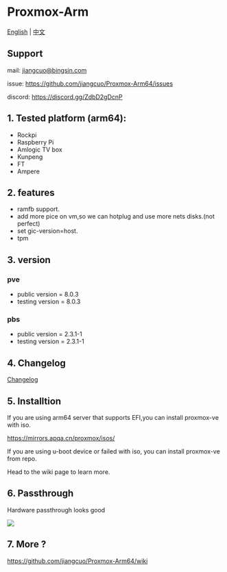 # Proxmox-Arm

[English](README.md) | [中文](README-zh.md)

## Support 

mail: jiangcuo@bingsin.com

issue: https://github.com/jiangcuo/Proxmox-Arm64/issues

discord: https://discord.gg/ZdbD2gDcnP


## 1. Tested platform (arm64):
- Rockpi
- Raspberry Pi
- Amlogic TV box
- Kunpeng
- FT
- Ampere 

## 2. features

- ramfb support.
- add more pice on vm,so we can hotplug and use more nets disks.(not perfect)
- set gic-version=host.
- tpm

## 3. version

### pve
- public version = 8.0.3
- testing version = 8.0.3

### pbs
- public version = 2.3.1-1
- testing version = 2.3.1-1

## 4. Changelog

[Changelog](changlog.md)

## 5. Installtion

If you are using arm64 server that supports EFI,you can install proxmox-ve with iso.

https://mirrors.apqa.cn/proxmox/isos/

If you are using u-boot device or failed with iso, you can install proxmox-ve from repo.

Head to the wiki page to learn more.

## 6. Passthrough
Hardware passthrough looks good

![ ](https://raw.githubusercontent.com/jiangcuo/Proxmox-Arm64/main/images/pasthrough.png)

## 7. More ?

https://github.com/jiangcuo/Proxmox-Arm64/wiki
